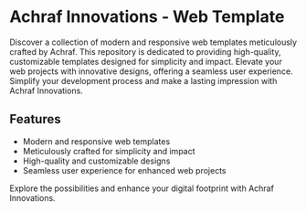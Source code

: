 # Achraf Innovations - Web Template

Discover a collection of modern and responsive web templates meticulously crafted by Achraf. This repository is dedicated to providing high-quality, customizable templates designed for simplicity and impact. Elevate your web projects with innovative designs, offering a seamless user experience. Simplify your development process and make a lasting impression with Achraf Innovations.

## Features
- Modern and responsive web templates
- Meticulously crafted for simplicity and impact
- High-quality and customizable designs
- Seamless user experience for enhanced web projects

Explore the possibilities and enhance your digital footprint with Achraf Innovations.
